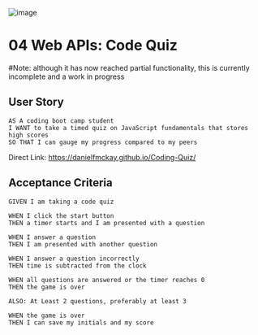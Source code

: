 ![image](https://user-images.githubusercontent.com/123746582/223169852-599b92a1-a183-490f-83f7-4ac29affa8b7.png)

# 04 Web APIs: Code Quiz

#Note: although it has now reached partial functionality, this is currently incomplete and a work in progress

## User Story

```
AS A coding boot camp student
I WANT to take a timed quiz on JavaScript fundamentals that stores high scores
SO THAT I can gauge my progress compared to my peers
```

Direct Link: https://danielfmckay.github.io/Coding-Quiz/


## Acceptance Criteria

```
GIVEN I am taking a code quiz

WHEN I click the start button
THEN a timer starts and I am presented with a question

WHEN I answer a question
THEN I am presented with another question

WHEN I answer a question incorrectly
THEN time is subtracted from the clock

WHEN all questions are answered or the timer reaches 0
THEN the game is over

ALSO: At Least 2 questions, preferably at least 3

WHEN the game is over
THEN I can save my initials and my score
```

